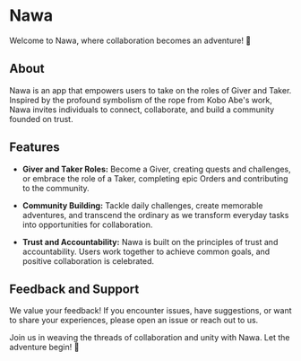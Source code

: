 # Nawa

Welcome to Nawa, where collaboration becomes an adventure! 🌟

## About

Nawa is an app that empowers users to take on the roles of Giver and Taker. Inspired by the profound symbolism of the rope from Kobo Abe's work, Nawa invites individuals to connect, collaborate, and build a community founded on trust.

## Features

- **Giver and Taker Roles:** Become a Giver, creating quests and challenges, or embrace the role of a Taker, completing epic Orders and contributing to the community.
  
- **Community Building:** Tackle daily challenges, create memorable adventures, and transcend the ordinary as we transform everyday tasks into opportunities for collaboration.

- **Trust and Accountability:** Nawa is built on the principles of trust and accountability. Users work together to achieve common goals, and positive collaboration is celebrated.

## Feedback and Support

We value your feedback! If you encounter issues, have suggestions, or want to share your experiences, please open an issue or reach out to us.

Join us in weaving the threads of collaboration and unity with Nawa. Let the adventure begin! 🚀
